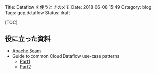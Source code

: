 Title: Dataflow を使うときのメモ
Date: 2018-06-08 15:49
Category: blog
Tags: gcp,dataflow
Status: draft

[TOC]

## 役に立った資料

* [Apache Beam](https://beam.apache.org/documentation/programming-guide/)
* Guide to common Cloud Dataflow use-case patterns
  * [Part1](https://cloud.google.com/blog/big-data/2017/06/guide-to-common-cloud-dataflow-use-case-patterns-part-1)
  * [Part2](https://cloud.google.com/blog/big-data/2017/06/guide-to-common-cloud-dataflow-use-case-patterns-part-2)
